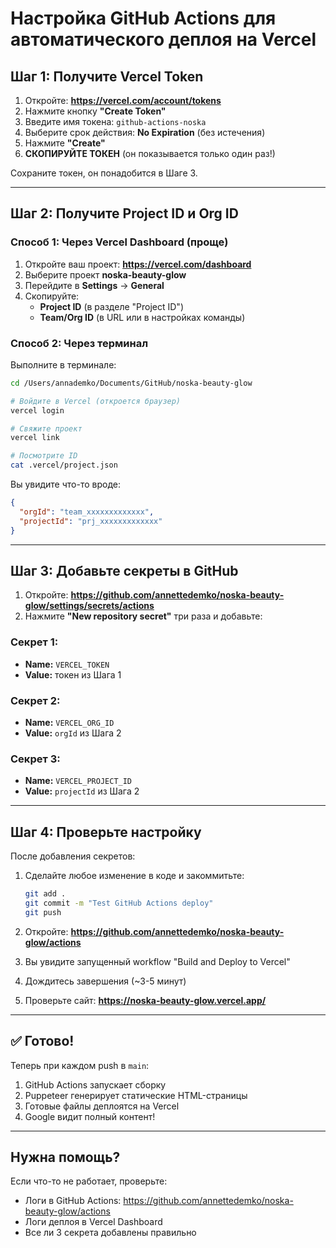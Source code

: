 # Настройка GitHub Actions для автоматического деплоя на Vercel

## Шаг 1: Получите Vercel Token

1. Откройте: **https://vercel.com/account/tokens**
2. Нажмите кнопку **"Create Token"**
3. Введите имя токена: `github-actions-noska`
4. Выберите срок действия: **No Expiration** (без истечения)
5. Нажмите **"Create"**
6. **СКОПИРУЙТЕ ТОКЕН** (он показывается только один раз!)

Сохраните токен, он понадобится в Шаге 3.

---

## Шаг 2: Получите Project ID и Org ID

### Способ 1: Через Vercel Dashboard (проще)

1. Откройте ваш проект: **https://vercel.com/dashboard**
2. Выберите проект **noska-beauty-glow**
3. Перейдите в **Settings** → **General**
4. Скопируйте:
   - **Project ID** (в разделе "Project ID")
   - **Team/Org ID** (в URL или в настройках команды)

### Способ 2: Через терминал

Выполните в терминале:

```bash
cd /Users/annademko/Documents/GitHub/noska-beauty-glow

# Войдите в Vercel (откроется браузер)
vercel login

# Свяжите проект
vercel link

# Посмотрите ID
cat .vercel/project.json
```

Вы увидите что-то вроде:
```json
{
  "orgId": "team_xxxxxxxxxxxxx",
  "projectId": "prj_xxxxxxxxxxxxx"
}
```

---

## Шаг 3: Добавьте секреты в GitHub

1. Откройте: **https://github.com/annettedemko/noska-beauty-glow/settings/secrets/actions**
2. Нажмите **"New repository secret"** три раза и добавьте:

### Секрет 1:
- **Name:** `VERCEL_TOKEN`
- **Value:** токен из Шага 1

### Секрет 2:
- **Name:** `VERCEL_ORG_ID`
- **Value:** `orgId` из Шага 2

### Секрет 3:
- **Name:** `VERCEL_PROJECT_ID`
- **Value:** `projectId` из Шага 2

---

## Шаг 4: Проверьте настройку

После добавления секретов:

1. Сделайте любое изменение в коде и закоммитьте:
   ```bash
   git add .
   git commit -m "Test GitHub Actions deploy"
   git push
   ```

2. Откройте: **https://github.com/annettedemko/noska-beauty-glow/actions**
3. Вы увидите запущенный workflow "Build and Deploy to Vercel"
4. Дождитесь завершения (~3-5 минут)
5. Проверьте сайт: **https://noska-beauty-glow.vercel.app/**

---

## ✅ Готово!

Теперь при каждом push в `main`:
1. GitHub Actions запускает сборку
2. Puppeteer генерирует статические HTML-страницы
3. Готовые файлы деплоятся на Vercel
4. Google видит полный контент!

---

## Нужна помощь?

Если что-то не работает, проверьте:
- Логи в GitHub Actions: https://github.com/annettedemko/noska-beauty-glow/actions
- Логи деплоя в Vercel Dashboard
- Все ли 3 секрета добавлены правильно
